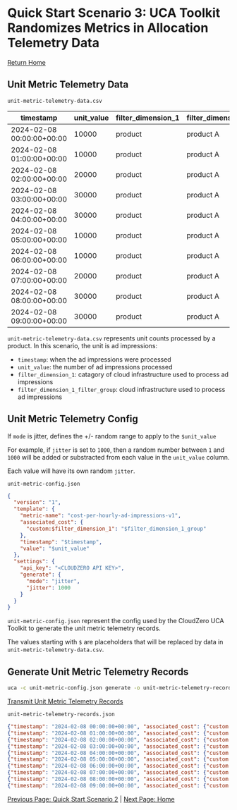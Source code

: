 # Quick Start Scenario 3: UCA Toolkit Randomizes Metrics in Allocation Telemetry Data
[Return Home](./quick_start_unit_metric_telemetry.md#unit-metric-telemetry-quick-start)

## Unit Metric Telemetry Data

`unit-metric-telemetry-data.csv`

| timestamp                 | unit_value | filter_dimension_1 | filter_dimension_1_group |
|---------------------------|------------|--------------------|--------------------------|
| 2024-02-08 00:00:00+00:00 | 10000      | product            | product A                |
| 2024-02-08 01:00:00+00:00 | 10000      | product            | product A                |
| 2024-02-08 02:00:00+00:00 | 20000      | product            | product A                |
| 2024-02-08 03:00:00+00:00 | 30000      | product            | product A                |
| 2024-02-08 04:00:00+00:00 | 30000      | product            | product A                |
| 2024-02-08 05:00:00+00:00 | 10000      | product            | product A                |
| 2024-02-08 06:00:00+00:00 | 10000      | product            | product A                |
| 2024-02-08 07:00:00+00:00 | 20000      | product            | product A                |
| 2024-02-08 08:00:00+00:00 | 30000      | product            | product A                |
| 2024-02-08 09:00:00+00:00 | 30000      | product            | product A                |

`unit-metric-telemetry-data.csv` represents unit counts processed by a product. In this scenario, the unit is ad impressions:
  * `timestamp`: when the ad impressions were processed
  * `unit_value`: the number of ad impressions processed
  * `filter_dimension_1`: catagory of cloud infrastructure used to process ad impressions
  * `filter_dimension_1_filter_group`: cloud infrastructure used to process ad impressions

## Unit Metric Telemetry Config

If `mode` is jitter, defines the +/- random range to apply to the `$unit_value`

For example, if `jitter` is set to `1000`, then a random number between `1` and `1000` will be added or substracted from each value in the `unit_value` column.

Each value will have its own random `jitter`.

`unit-metric-config.json`
```json
{
  "version": "1",
  "template": {
    "metric-name": "cost-per-hourly-ad-impressions-v1",
    "associated_cost": {
      "custom:$filter_dimension_1": "$filter_dimension_1_group"
    },
    "timestamp": "$timestamp",
    "value": "$unit_value"
  },
  "settings": {
    "api_key": "<CLOUDZERO API KEY>",
    "generate": {
      "mode": "jitter",
      "jitter": 1000
    }
  }
}
```
`unit-metric-config.json` represent the config used by the CloudZero UCA Toolkit to generate the unit metric telemetry records.

The values starting with `$` are placeholders that will be replaced by data in `unit-metric-telemetry-data.csv`.

## Generate Unit Metric Telemetry Records
```bash
uca -c unit-metric-config.json generate -o unit-metric-telemetry-records.json -i unit-metric-telemetry-data.csv
```
[Transmit Unit Metric Telemetry Records](./quick_start_unit_metric_telemetry.md#transmit-unit-metric-telemetry-records)

`unit-metric-telemetry-records.json`
```json
{"timestamp": "2024-02-08 00:00:00+00:00", "associated_cost": {"custom:product": "product A"}, "metric-name": "hourly-cost-per-ad-impression-v1", "value": "10151.00"}
{"timestamp": "2024-02-08 01:00:00+00:00", "associated_cost": {"custom:product": "product A"}, "metric-name": "hourly-cost-per-ad-impression-v1", "value": "9165.00"}
{"timestamp": "2024-02-08 02:00:00+00:00", "associated_cost": {"custom:product": "product A"}, "metric-name": "hourly-cost-per-ad-impression-v1", "value": "20789.00"}
{"timestamp": "2024-02-08 03:00:00+00:00", "associated_cost": {"custom:product": "product A"}, "metric-name": "hourly-cost-per-ad-impression-v1", "value": "29937.00"}
{"timestamp": "2024-02-08 04:00:00+00:00", "associated_cost": {"custom:product": "product A"}, "metric-name": "hourly-cost-per-ad-impression-v1", "value": "30221.00"}
{"timestamp": "2024-02-08 05:00:00+00:00", "associated_cost": {"custom:product": "product A"}, "metric-name": "hourly-cost-per-ad-impression-v1", "value": "10132.00"}
{"timestamp": "2024-02-08 06:00:00+00:00", "associated_cost": {"custom:product": "product A"}, "metric-name": "hourly-cost-per-ad-impression-v1", "value": "9624.00"}
{"timestamp": "2024-02-08 07:00:00+00:00", "associated_cost": {"custom:product": "product A"}, "metric-name": "hourly-cost-per-ad-impression-v1", "value": "20063.00"}
{"timestamp": "2024-02-08 08:00:00+00:00", "associated_cost": {"custom:product": "product A"}, "metric-name": "hourly-cost-per-ad-impression-v1", "value": "30876.00"}
{"timestamp": "2024-02-08 09:00:00+00:00", "associated_cost": {"custom:product": "product A"}, "metric-name": "hourly-cost-per-ad-impression-v1", "value": "29353.00"}

```

[Previous Page: Quick Start Scenario 2](./scenario_2.md) | [Next Page: Home](./quick_start_unit_metric_telemetry.md)